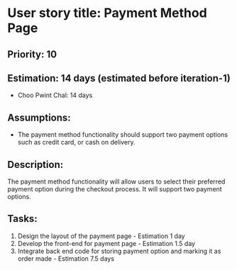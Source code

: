 # User story title: Payment Method Page

## Priority: 10 

## Estimation: 14 days (estimated before iteration-1) 
- Choo Pwint Chal: 14 days 

## Assumptions:
- The payment method functionality should support two payment options such as credit card, or cash on delivery.

## Description:
The payment method functionality will allow users to select their preferred payment option during the checkout process. It will support two payment options.

## Tasks:
1. Design the layout of the payment page - Estimation 1 day
2. Develop the front-end for payment page - Estimation 1.5 day
3. Integrate back end code for storing payment option and marking it as order made - Estimation 7.5 days

